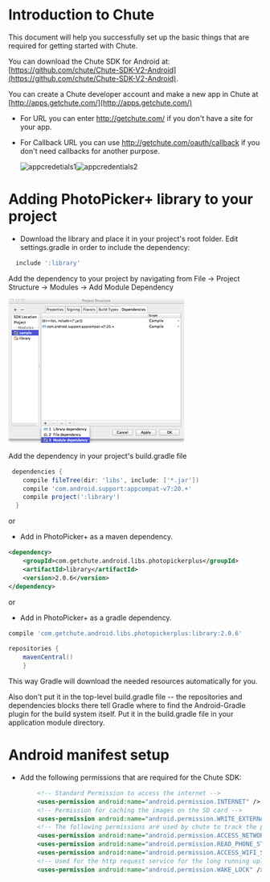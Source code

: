 
Introduction to Chute
====  

This document will help you successfully set up the basic things that are required for
getting started with Chute.

You can download the Chute SDK for Android at:
[https://github.com/chute/Chute-SDK-V2-Android](https://github.com/chute/Chute-SDK-V2-Android).

You can create a Chute developer account and make a new app in Chute at [http://apps.getchute.com/](http://apps.getchute.com/)

- For URL you can enter http://getchute.com/ if you don't have a site for your app.
- For Callback URL you can use http://getchute.com/oauth/callback if you don't need callbacks for another purpose.
	
	![appcredetials1](/screenshots/appcredentials1.png)![appcredentials2](/screenshots/appcredentials2.png)  

  
Adding PhotoPicker+ library to your project
====  

* Download the library and place it in your project's root folder. 
  Edit settings.gradle in order to include the dependency:
```groovy
  include ':library'
```  
  Add the dependency to your project by navigating from File -> Project Structure -> Modules -> Add Module Dependency
  
  ![moduledependency](/screenshots/moduledependency.png)
  
  Add the dependency in your project's build.gradle file
```groovy  
 dependencies {
    compile fileTree(dir: 'libs', include: ['*.jar'])
    compile 'com.android.support:appcompat-v7:20.+'
    compile project(':library')
  }
``` 

or

* Add in PhotoPicker+ as a maven dependency.
``` xml
<dependency>
	<groupId>com.getchute.android.libs.photopickerplus</groupId>
	<artifactId>library</artifactId>
	<version>2.0.6</version>
</dependency>
```

or
 
* Add in PhotoPicker+ as a gradle dependency.   

``` groovy
compile 'com.getchute.android.libs.photopickerplus:library:2.0.6'
```

``` groovy 
repositories { 
    mavenCentral()
    }
```
 This way Gradle will download the needed resources automatically for you.
 
 Also don't put it in the top-level build.gradle file -- the repositories and dependencies blocks there tell Gradle where to find the Android-Gradle plugin for the build system itself. Put it in the build.gradle file in your application module directory.
    
Android manifest setup
====

* Add the following permissions that are required for the Chute SDK:

``` xml
        <!-- Standard Permission to access the internet -->
        <uses-permission android:name="android.permission.INTERNET" />  
        <!-- Permission for caching the images on the SD card -->
        <uses-permission android:name="android.permission.WRITE_EXTERNAL_STORAGE" />  
        <!-- The following permissions are used by chute to track the phone id and version to determine the device used for managing the uploads and users -->
        <uses-permission android:name="android.permission.ACCESS_NETWORK_STATE" />
        <uses-permission android:name="android.permission.READ_PHONE_STATE" />
        <uses-permission android:name="android.permission.ACCESS_WIFI_STATE" />
        <!-- Used for the http request service for the long running uploads. -->
        <uses-permission android:name="android.permission.WAKE_LOCK" />
```

